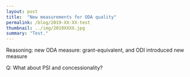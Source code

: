 ```yaml
---
layout: post
title:  "New measurements for ODA quality"
permalink: /blog/2019-XX-XX-test
thumbnail: ../img/2019XXXX.jpg
summary: "Test."
---
```


Reasoning: new ODA measure: grant-equivalent, and ODI introduced new measure


Q: What about PSI and concessionality?
